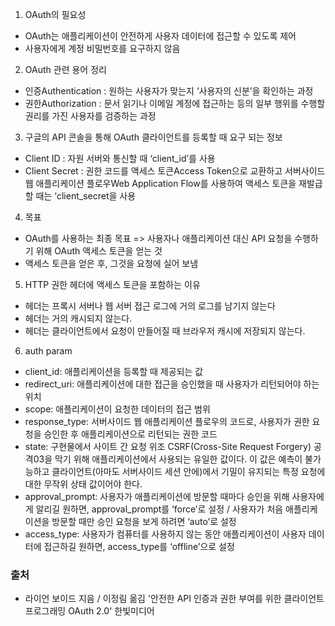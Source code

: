 1. OAuth의 필요성
  - OAuth는 애플리케이션이 안전하게 사용자 데이터에 접근할 수 있도록 제어
  - 사용자에게 계정 비밀번호를 요구하지 않음

2. OAuth 관련 용어 정리
  - 인증Authentication : 원하는 사용자가 맞는지 ‘사용자의 신분’을 확인하는 과정
  - 권한Authorization : 문서 읽기나 이메일 계정에 접근하는 등의 일부 행위를 수행할 권리를 가진 사용자를 검증하는 과정

3. 구글의 API 콘솔을 통해 OAuth 클라이언트를 등록할 때 요구 되는 정보
  - Client ID : 자원 서버와 통신할 때 ‘client_id’를 사용
  - Client Secret : 권한 코드를 액세스 토큰Access Token으로 교환하고 서버사이드 웹 애플리케이션 플로우Web Application Flow를 사용하여 액세스 토큰을 재발급할 때는 ‘client_secret을 사용

4. 목표
  - OAuth를 사용하는 최종 목표 => 사용자나 애플리케이션 대신 API 요청을 수행하기 위해 OAuth 액세스 토큰을 얻는 것
  - 액세스 토큰을 얻은 후, 그것을 요청에 실어 보냄

5. HTTP 권한 헤더에 액세스 토큰을 포함하는 이유
  - 헤더는 프록시 서버나 웹 서버 접근 로그에 거의 로그를 남기지 않는다
  - 헤더는 거의 캐시되지 않는다.
  - 헤더는 클라이언트에서 요청이 만들어질 때 브라우저 캐시에 저장되지 않는다.

6. auth param
  - client_id: 애플리케이션을 등록할 때 제공되는 값
  - redirect_uri: 애플리케이션에 대한 접근을 승인했을 때 사용자가 리턴되어야 하는 위치
  - scope: 애플리케이션이 요청한 데이터의 접근 범위
  - response_type: 서버사이드 웹 애플리케이션 플로우의 코드로, 사용자가 권한 요청을 승인한 후 애플리케이션으로 리턴되는 권한 코드
  - state: 구현물에서 사이트 간 요청 위조 CSRF(Cross-Site Request Forgery) 공격03을 막기 위해 애플리케이션에서 사용되는 유일한 값이다. 이 값은 예측이 불가능하고 클라이언트(아마도 서버사이드 세션 안에)에서 기밀이 유지되는 특정 요청에 대한 무작위 상태 값이어야 한다.
  - approval_prompt: 사용자가 애플리케이션에 방문할 때마다 승인을 위해 사용자에게 알리길 원하면, approval_prompt를 ‘force’로 설정 / 사용자가 처음 애플리케이션을 방문할 때만 승인 요청을 보게 하려면 ‘auto’로 설정
  - access_type: 사용자가 컴퓨터를 사용하지 않는 동안 애플리케이션이 사용자 데이터에 접근하길 원하면, access_type를 ‘offline’으로 설정


### 출처
- 라이언 보이드 지음 / 이정림 옮김 '안전한 API 인증과 권한 부여를 위한 클라이언트 프로그래밍 OAuth 2.0' 한빛미디어
